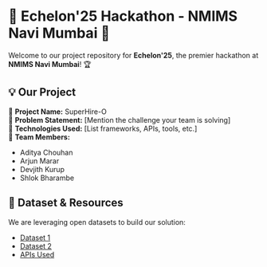# 🚀 Echelon'25 Hackathon - NMIMS Navi Mumbai 🎯

Welcome to our project repository for **Echelon'25**, the premier hackathon at **NMIMS Navi Mumbai**! 🏆

## 💡 **Our Project**
🔹 **Project Name:** SuperHire-O  
🔹 **Problem Statement:** [Mention the challenge your team is solving]  
🔹 **Technologies Used:** [List frameworks, APIs, tools, etc.]  
🔹 **Team Members:**  
   - Aditya Chouhan  
   - Arjun Marar  
   - Devjith Kurup  
   - Shlok Bharambe

## 📂 **Dataset & Resources**
We are leveraging open datasets to build our solution:
- [Dataset 1](#)
- [Dataset 2](#)
- [APIs Used](#)

